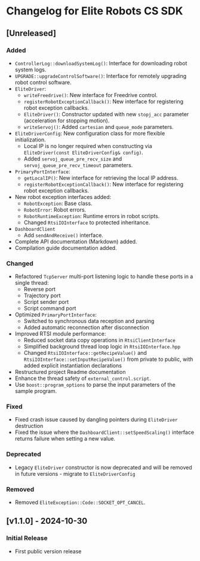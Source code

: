 # Changelog for Elite Robots CS SDK

## [Unreleased]

### Added
- `ControllerLog::downloadSystemLog()`: Interface for downloading robot system logs.
- `UPGRADE::upgradeControlSoftware()`: Interface for remotely upgrading robot control software.
- `EliteDriver`:
  - `writeFreedrive()`: New interface for Freedrive control.
  - `registerRobotExceptionCallback()`: New interface for registering robot exception callbacks.
  - `EliteDriver()`: Constructor updated with new `stopj_acc` parameter (acceleration for stopping motion).
  - `writeServoj()`: Added `cartesian` and `queue_mode` parameters.
- `EliteDriverConfig`: New configuration class for more flexible initialization.
  - Local IP is no longer required when constructing via `EliteDriver(const EliteDriverConfig& config)`.
  - Added `servoj_queue_pre_recv_size` and `servoj_queue_pre_recv_timeout` parameters.
- `PrimaryPortInterface`:
  - `getLocalIP()`: New interface for retrieving the local IP address.
  - `registerRobotExceptionCallback()`: New interface for registering robot exception callbacks.
- New robot exception interfaces added:
  - `RobotException`: Base class.
  - `RobotError`: Robot errors.
  - `RobotRuntimeException`: Runtime errors in robot scripts.
  - Changed `RtsiIOInterface` to protected inheritance.
- `DashboardClient`
  - Add `sendAndReceive()` interface.
- Complete API documentation (Markdown) added.
- Compilation guide documentation added.

### Changed
- Refactored `TcpServer` multi-port listening logic to handle these ports in a single thread:
  - Reverse port
  - Trajectory port
  - Script sender port
  - Script command port
- Optimized `PrimaryPortInterface`:
  - Switched to synchronous data reception and parsing
  - Added automatic reconnection after disconnection
- Improved RTSI module performance:
  - Reduced socket data copy operations in `RtsiClientInterface`
  - Simplified background thread loop logic in `RtsiIOInterface.hpp`
  - Changed `RtsiIOInterface::getRecipeValue()` and `RtsiIOInterface::setInputRecipeValue()` from private to public, with added explicit instantiation declarations
- Restructured project Readme documentation
- Enhance the thread safety of `external_control.script`.
- Use `boost::program_options` to parse the input parameters of the sample program.

### Fixed
- Fixed crash issue caused by dangling pointers during `EliteDriver` destruction
- Fixed the issue where the `DashboardClient::setSpeedScaling()` interface returns failure when setting a new value.

### Deprecated
- Legacy `EliteDriver` constructor is now deprecated and will be removed in future versions - migrate to `EliteDriverConfig`

### Removed
- Removed `EliteException::Code::SOCKET_OPT_CANCEL`.

## [v1.1.0] - 2024-10-30
### Initial Release
- First public version release
